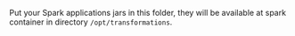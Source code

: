 Put your Spark applications jars in this folder, they will be available at spark container in directory `/opt/transformations`.